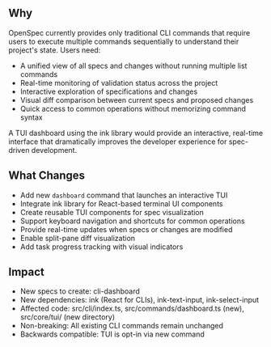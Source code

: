 ## Why

OpenSpec currently provides only traditional CLI commands that require users to execute multiple commands sequentially to understand their project's state. Users need:
- A unified view of all specs and changes without running multiple list commands
- Real-time monitoring of validation status across the project
- Interactive exploration of specifications and changes
- Visual diff comparison between current specs and proposed changes
- Quick access to common operations without memorizing command syntax

A TUI dashboard using the ink library would provide an interactive, real-time interface that dramatically improves the developer experience for spec-driven development.

## What Changes

- Add new `dashboard` command that launches an interactive TUI
- Integrate ink library for React-based terminal UI components
- Create reusable TUI components for spec visualization
- Support keyboard navigation and shortcuts for common operations
- Provide real-time updates when specs or changes are modified
- Enable split-pane diff visualization
- Add task progress tracking with visual indicators

## Impact

- New specs to create: cli-dashboard
- New dependencies: ink (React for CLIs), ink-text-input, ink-select-input
- Affected code: src/cli/index.ts, src/commands/dashboard.ts (new), src/core/tui/ (new directory)
- Non-breaking: All existing CLI commands remain unchanged
- Backwards compatible: TUI is opt-in via new command